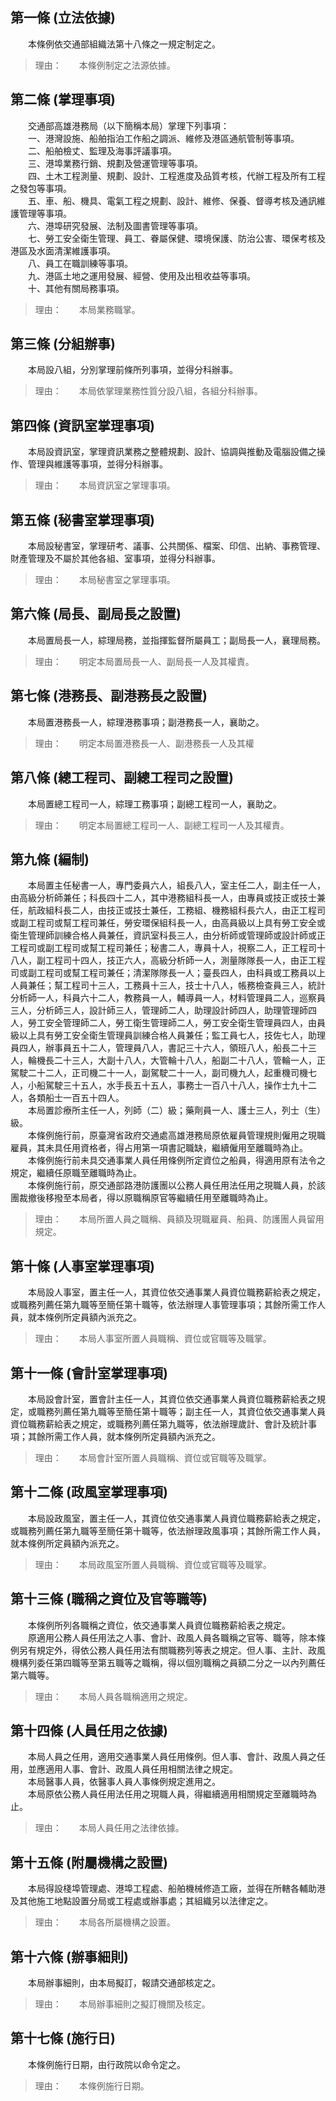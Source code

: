 第一條 (立法依據)
-----------------
　　本條例依交通部組織法第十八條之一規定制定之。  
> 理由：　　本條例制定之法源依據。



第二條 (掌理事項)
-----------------
　　交通部高雄港務局（以下簡稱本局）掌理下列事項：  
　　一、港灣設施、船舶指泊工作船之調派、維修及港區通航管制等事項。  
　　二、船舶檢丈、監理及海事評議事項。  
　　三、港埠業務行銷、規劃及營運管理等事項。  
　　四、土木工程測量、規劃、設計、工程進度及品質考核，代辦工程及所有工程之發包等事項。  
　　五、車、船、機具、電氣工程之規劃、設計、維修、保養、督導考核及通訊維護管理等事項。  
　　六、港埠研究發展、法制及圖書管理等事項。  
　　七、勞工安全衛生管理、員工、眷屬保健、環境保護、防治公害、環保考核及港區及水面清潔維護事項。  
　　八、員工在職訓練等事項。  
　　九、港區土地之運用發展、經營、使用及出租收益等事項。  
　　十、其他有關局務事項。  
> 理由：　　本局業務職掌。



第三條 (分組辦事)
-----------------
　　本局設八組，分別掌理前條所列事項，並得分科辦事。  
> 理由：　　本局依掌理業務性質分設八組，各組分科辦事。



第四條 (資訊室掌理事項)
-----------------------
　　本局設資訊室，掌理資訊業務之整體規劃、設計、協調與推動及電腦設備之操作、管理與維護等事項，並得分科辦事。  
> 理由：　　本局資訊室之掌理事項。



第五條 (秘書室掌理事項)
-----------------------
　　本局設秘書室，掌理研考、議事、公共關係、檔案、印信、出納、事務管理、財產管理及不屬於其他各組、室事項，並得分科辦事。  
> 理由：　　本局秘書室之掌理事項。



第六條 (局長、副局長之設置)
---------------------------
　　本局置局長一人，綜理局務，並指揮監督所屬員工；副局長一人，襄理局務。  
> 理由：　　明定本局置局長一人、副局長一人及其權責。



第七條 (港務長、副港務長之設置)
-------------------------------
　　本局置港務長一人，綜理港務事項；副港務長一人，襄助之。  
> 理由：　　明定本局置港務長一人、副港務長一人及其權



第八條 (總工程司、副總工程司之設置)
-----------------------------------
　　本局置總工程司一人，綜理工務事項；副總工程司一人，襄助之。  
> 理由：　　明定本局置總工程司一人、副總工程司一人及其權責。



第九條 (編制)
-------------
　　本局置主任秘書一人，專門委員六人，組長八人，室主任二人，副主任一人，由高級分析師兼任；科長四十二人，其中港務組科長一人，由專員或技正或技士兼任，航政組科長二人，由技正或技士兼任，工務組、機務組科長六人，由正工程司或副工程司或幫工程司兼任，勞安環保組科長一人，由高員級以上具有勞工安全或衛生管理師訓練合格人員兼任，資訊室科長三人，由分析師或管理師或設計師或正工程司或副工程司或幫工程司兼任；秘書二人，專員十人，視察二人，正工程司十八人，副工程司十四人，技正六人，高級分析師一人，測量隊隊長一人，由正工程司或副工程司或幫工程司兼任；清潔隊隊長一人；臺長四人，由科員或工務員以上人員兼任；幫工程司十三人，工務員十三人，技士十八人，帳務檢查員三人，統計分析師一人，科員六十二人，教務員一人，輔導員一人，材料管理員二人，巡察員三人，分析師三人，設計師三人，管理師二人，助理設計師四人，助理管理師四人，勞工安全管理師二人，勞工衛生管理師二人，勞工安全衛生管理員四人，由員級以上具有勞工安全衛生管理員訓練合格人員兼任；監工員七人，技佐七人，助理員四人，辦事員五十二人，管理員八人，書記三十六人，領班八人，船長二十三人，輪機長二十三人，大副十八人，大管輪十八人，船副二十八人，管輪一人，正駕駛二十二人，正司機二十一人，副駕駛二十一人，副司機九人，起重機司機七人，小船駕駛三十五人，水手長五十五人，事務士一百八十八人，操作士九十二人，各類船士一百五十四人。  
　　本局置診療所主任一人，列師（二）級；藥劑員一人、護士三人，列士（生）級。  
　　本條例施行前，原臺灣省政府交通處高雄港務局原依雇員管理規則僱用之現職雇員，其未具任用資格者，得占用第一項書記職缺，繼續僱用至離職時為止。  
　　本條例施行前未具交通事業人員任用條例所定資位之船員，得適用原有法令之規定，繼續任原職至離職時為止。  
　　本條例施行前，原交通部路港防護團以公務人員任用法任用之現職人員，於該團裁撤後移撥至本局者，得以原職稱原官等繼續任用至離職時為止。  
> 理由：　　本局所置人員之職稱、員額及現職雇員、船員、防護團人員留用規定。



第十條 (人事室掌理事項)
-----------------------
　　本局設人事室，置主任一人，其資位依交通事業人員資位職務薪給表之規定，或職務列薦任第九職等至簡任第十職等，依法辦理人事管理事項；其餘所需工作人員，就本條例所定員額內派充之。  
> 理由：　　本局人事室所置人員職稱、資位或官職等及職掌。



第十一條 (會計室掌理事項)
-------------------------
　　本局設會計室，置會計主任一人，其資位依交通事業人員資位職務薪給表之規定，或職務列薦任第九職等至簡任第十職等；副主任一人，其資位依交通事業人員資位職務薪給表之規定，或職務列薦任第九職等，依法辦理歲計、會計及統計事項；其餘所需工作人員，就本條例所定員額內派充之。  
> 理由：　　本局會計室所置人員職稱、資位或官職等及職掌。



第十二條 (政風室掌理事項)
-------------------------
　　本局設政風室，置主任一人，其資位依交通事業人員資位職務薪給表之規定，或職務列薦任第九職等至簡任第十職等，依法辦理政風事項；其餘所需工作人員，就本條例所定員額內派充之。  
> 理由：　　本局政風室所置人員職稱、資位或官職等及職掌。



第十三條 (職稱之資位及官等職等)
-------------------------------
　　本條例所列各職稱之資位，依交通事業人員資位職務薪給表之規定。  
　　原適用公務人員任用法之人事、會計、政風人員各職稱之官等、職等，除本條例另有規定外，得依公務人員任用法有關職務列等表之規定。但人事、主計、政風機構列委任第四職等至第五職等之職稱，得以個別職稱之員額二分之一以內列薦任第六職等。  
> 理由：　　本局人員各職稱適用之規定。



第十四條 (人員任用之依據)
-------------------------
　　本局人員之任用，適用交通事業人員任用條例。但人事、會計、政風人員之任用，並應適用人事、會計、政風人員任用相關法律之規定。  
　　本局醫事人員，依醫事人員人事條例規定進用之。  
　　本局原依公務人員任用法任用之現職人員，得繼續適用相關規定至離職時為止。  
> 理由：　　本局人員任用之法律依據。



第十五條 (附屬機構之設置)
-------------------------
　　本局得設棧埠管理處、港埠工程處、船舶機械修造工廠，並得在所轄各輔助港及其他施工地點設置分局或工程處或辦事處；其組織另以法律定之。  
> 理由：　　本局各所屬機構之設置。



第十六條 (辦事細則)
-------------------
　　本局辦事細則，由本局擬訂，報請交通部核定之。  
> 理由：　　本局辦事細則之擬訂機關及核定。



第十七條 (施行日)
-----------------
　　本條例施行日期，由行政院以命令定之。  
> 理由：　　本條例施行日期。